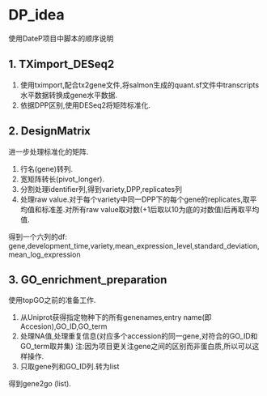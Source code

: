 # DP_idea
使用DateP项目中脚本的顺序说明

## 1. TXimport_DESeq2
1. 使用tximport,配合tx2gene文件,将salmon生成的quant.sf文件中transcripts水平数据转换成gene水平数据.
2. 依据DPP区别,使用DESeq2将矩阵标准化.

## 2. DesignMatrix
进一步处理标准化的矩阵.
1. 行名(gene)转列.
2. 宽矩阵转长(pivot_longer).
3. 分割处理identifier列,得到variety,DPP,replicates列
4. 处理raw value.对于每个variety中同一DPP下的每个gene的replicates,取平均值和标准差.对所有raw value取对数(+1后取以10为底的对数值)后再取平均值.

得到一个六列的df: gene,development_time,variety,mean_expression_level,standard_deviation,mean_log_expression

## 3. GO_enrichment_preparation
使用topGO之前的准备工作.
1. 从Uniprot获得指定物种下的所有genenames,entry name(即Accesion),GO_ID,GO_term
2. 处理NA值,处理重复信息(对应多个accession的同一gene,对符合的GO_ID和GO_term取并集) 注:因为项目更关注gene之间的区别而非蛋白质,所以可以这样操作.
3. 只取gene列和GO_ID列.转为list

得到gene2go (list).
